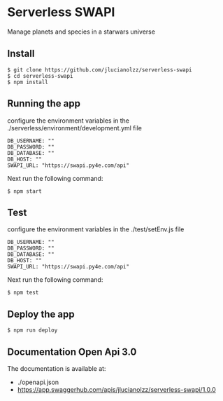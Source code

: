 # Serverless SWAPI

Manage planets and species in a starwars universe

## Install

    $ git clone https://github.com/jlucianolzz/serverless-swapi
    $ cd serverless-swapi
    $ npm install

## Running the app

configure the environment variables in the ./serverless/environment/development.yml file

    DB_USERNAME: ""
    DB_PASSWORD: ""
    DB_DATABASE: ""
    DB_HOST: ""
    SWAPI_URL: "https://swapi.py4e.com/api"

Next run the following command:

    $ npm start

## Test

configure the environment variables in the ./test/setEnv.js file

    DB_USERNAME: ""
    DB_PASSWORD: ""
    DB_DATABASE: ""
    DB_HOST: ""
    SWAPI_URL: "https://swapi.py4e.com/api"

Next run the following command:

    $ npm test

## Deploy the app

    $ npm run deploy

## Documentation Open Api 3.0

The documentation is available at:

- ./openapi.json
- https://app.swaggerhub.com/apis/jlucianolzz/serverless-swapi/1.0.0
